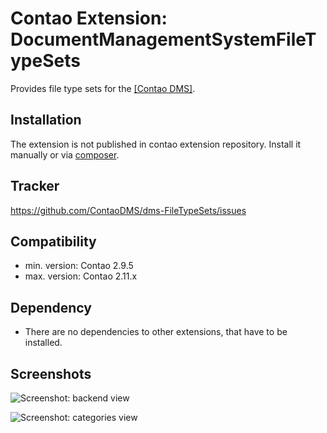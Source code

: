 Contao Extension: DocumentManagementSystemFileTypeSets
======================================================

Provides file type sets for the [[Contao DMS]](https://github.com/ContaoDMS/dms).


Installation
------------

The extension is not published in contao extension repository.
Install it manually or via [composer](https://packagist.org/packages/cliffparnitzky/document-management-system-file-type-sets).


Tracker
-------

https://github.com/ContaoDMS/dms-FileTypeSets/issues


Compatibility
-------------

- min. version: Contao 2.9.5
- max. version: Contao 2.11.x


Dependency
----------

- There are no dependencies to other extensions, that have to be installed.


Screenshots
-----------

![Screenshot: backend view](https://raw.github.com/ContaoDMS/dms-FileTypeSets/master/screenshot_backend_view.jpg)

![Screenshot: categories view](https://raw.github.com/ContaoDMS/dms-FileTypeSets/master/screenshot_categories_view.jpg)